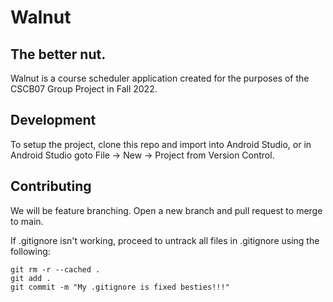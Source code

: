 # Walnut
## The better nut.

Walnut is a course scheduler application created for the purposes of the 
CSCB07 Group Project in Fall 2022.

## Development

To setup the project, clone this repo and import into Android Studio, or 
in Android Studio goto File -> New -> Project from Version Control.

## Contributing

We will be feature branching. Open a new branch and pull request to merge 
to main.

If .gitignore isn't working, proceed to untrack all files in .gitignore 
using the following:

```
git rm -r --cached .
git add .
git commit -m "My .gitignore is fixed besties!!!"
```
